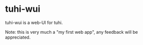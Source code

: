 tuhi-wui
========

tuhi-wui is a web-UI for tuhi.

Note: this is very much a "my first web app", any feedback will be
appreciated.
